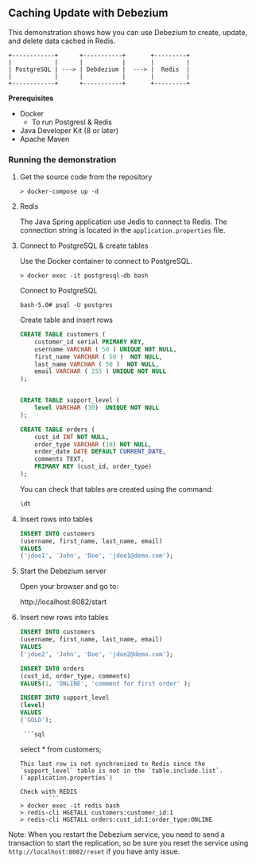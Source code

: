 ## Caching Update with Debezium

This demonstration shows how you can use Debezium to create, update, and delete data cached in Redis.


```
+------------+      +-----------+       +---------+
|            |      |           |       |         |
| PostgreSQL | ---> | Debdezium |  ---> |  Redis  |
|            |      |           |       |         |
+------------+      +-----------+       +---------+
```

**Prerequisites**

* Docker
   * To run Postgresl & Redis
* Java Developer Kit (8 or later)
* Apache Maven

### Running the demonstration

1. Get the source code from the repository

    ```
    > docker-compose up -d
    ```

1. Redis

    The Java Spring application use Jedis to connect to Redis. The connection string is located in the `application.properties` file.

1. Connect to PostgreSQL & create tables
    
    Use the Docker container to connect to PostgreSQL.

    ```
    > docker exec -it postgresql-db bash
    ```

    Connect to PostgreSQL
    ```
    bash-5.0# psql -U postgres
    ```

    Create table and insert rows
    
    ```sql
    CREATE TABLE customers (
        customer_id serial PRIMARY KEY,
        username VARCHAR ( 50 ) UNIQUE NOT NULL,
        first_name VARCHAR ( 50 )  NOT NULL,
        last_name VARCHAR ( 50 )  NOT NULL,
        email VARCHAR ( 255 ) UNIQUE NOT NULL
    );


    CREATE TABLE support_level (
        level VARCHAR (30)  UNIQUE NOT NULL
    );

    CREATE TABLE orders (
        cust_id INT NOT NULL,
        order_type VARCHAR (10) NOT NULL,
        order_date DATE DEFAULT CURRENT_DATE,
        comments TEXT,
        PRIMARY KEY (cust_id, order_type)
    );

    ```

    You can check that tables are created using the command:

    ```sql
    \dt
    ```

1. Insert rows into tables

    ```sql 
    INSERT INTO customers
    (username, first_name, last_name, email)
    VALUES
    ('jdoe1', 'John', 'Doe', 'jdoe1@demo.com');
    ```


1. Start the Debezium server

    Open your browser and go to:

    http://localhost:8082/start



1. Insert new rows into tables

    ```sql 
    INSERT INTO customers
    (username, first_name, last_name, email)
    VALUES
    ('jdoe2', 'John', 'Doe', 'jdoe2@demo.com');
    ```


    ```sql 
    INSERT INTO orders
    (cust_id, order_type, comments)
    VALUES(1, 'ONLINE', 'comment for first order' );
    ```

    ```sql
    INSERT INTO support_level
    (level)
    VALUES
    ('GOLD');
    ```
        ```sql
    select * from customers;
    ```
    This last row is not synchronized to Redis since the `support_level` table is not in the `table.include.list`. (`application.properties`)  

    Check with REDIS  
            ```
    > docker exec -it redis bash
    > redis-cli HGETALL customers:customer_id:1
    > redis-cli HGETALL orders:cust_id:1:order_type:ONLINE
    ```

Note: When you restart the Debezium service, you need to send a transaction to start the replication, so be sure you reset the service using `http://localhost:8082/reset` if you have anty issue. 